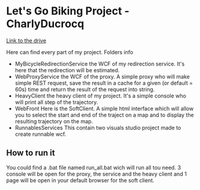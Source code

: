 # Let's Go Biking Project - CharlyDucrocq

[Link to the drive](https://unice-my.sharepoint.com/:f:/g/personal/charly_ducrocq_etu_unice_fr/Er8T6UqdIe5PsZ9qTgPjKngBaHLF3LdS_dgSz5d8jsCmaA?e=wC7hF3)

Here can find every part of my project.
Folders info 
- MyBicycleRedirectionService  the WCF of my redirection service. It's here that the redirection will be estimated.
- WebProxyService  the WCF of the proxy. A simple proxy who will make simple REST request, save the result in a cache for a given (or default = 60s) time and return the result of the request into string.
- HeavyClient  the heavy client of my project. It's a simple console who will print all step of the trajectory.
- WebFront  Here is the SoftClient. A simple html interface which will allow you to select the start and end of the traject on a map and to display the resulting trajectory on the map.
- RunnablesServices  This contain two visuals studio project made to create runnable wcf.

## How to run it 

You could find a .bat file named run_all.bat wich will run all tou need.
3 console will be open for the proxy, the service and the heavy client and 1 page will be open in your default browser for the soft client.